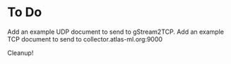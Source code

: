 # To Do

Add an example UDP document to send to gStream2TCP.
Add an example TCP document to send to collector.atlas-ml.org:9000

Cleanup!
